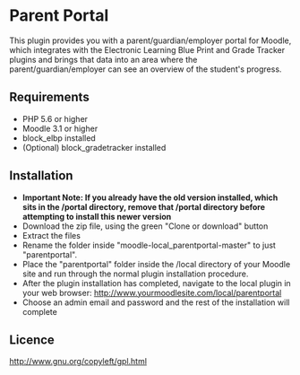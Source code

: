 # Parent Portal

This plugin provides you with a parent/guardian/employer portal for Moodle, which integrates with the Electronic Learning Blue Print and Grade Tracker plugins and brings that data into an area where the parent/guardian/employer can see an overview of the student's progress.


Requirements
------------
- PHP 5.6 or higher
- Moodle 3.1 or higher
- block_elbp installed
- (Optional) block_gradetracker installed

Installation
------------
- **Important Note: If you already have the old version installed, which sits in the /portal directory, remove that /portal directory before attempting to install this newer version**
- Download the zip file, using the green "Clone or download" button
- Extract the files 
- Rename the folder inside "moodle-local_parentportal-master" to just "parentportal".
- Place the "parentportal" folder inside the /local directory of your Moodle site and run through the normal plugin installation procedure.
- After the plugin installation has completed, navigate to the local plugin in your web browser: http://www.yourmoodlesite.com/local/parentportal
- Choose an admin email and password and the rest of the installation will complete

Licence
------------
http://www.gnu.org/copyleft/gpl.html

